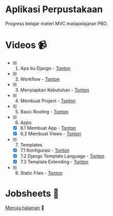 # Aplikasi Perpustakaan
Progress belajar materi MVC matapelajaran PBO.

# Videos 📹
- [x] 1. Apa itu Django - [Tonton](https://youtu.be/Cj89fGNiMSk)
- [x] 2. Workflow - [Tonton](https://youtu.be/xN8sAeMPsEg)
- [x] 3. Menyiapkan Kebutuhan - [Tonton](https://youtu.be/5OAN7FhO-lw)
- [x] 4. Membuat Project - [Tonton](https://youtu.be/pJxiLVaVvIg)
- [x] 5. Basic Routing - [Tonton](https://youtu.be/jvMQR9u3Rgg)
- [x] 6. Apps
  - [x] 6.1 Membuat App - [Tonton](https://youtu.be/R-SZTFZQ8Sg)
  - [x] 6.2 Membuat Views - [Tonton](https://youtu.be/sPFigndffM8)
- [x] 7. Templates
  - [x] 7.1 Konfigurasi - [Tonton](https://youtu.be/5UScV1i0MoM)
  - [x] 7.2 Django Template Language - [Tonton](https://youtu.be/amP6jUVhp2g)
  - [x] 7.3 Template Extending - [Tonton](https://youtu.be/fLOWCJYfGXQ)
- [x] 8. Static Files - [Tonton](https://youtu.be/YnUOG6Oor04)

# Jobsheets 📝
[Menuju halaman](https://github.com/writerlab/jobsheets) 🚀